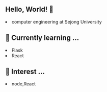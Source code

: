 ### <h2> Hello, World! 👋</h2>
<li> computer engineering at Sejong University</li>

<h2>  🌱 Currently learning ...</h2>
  <li> Flask</li>
  <li> React</li>
<h2>  💬 Interest ...</h2>
  <li>  node,React </li>
<!--
**Lee-3-8/Lee-3-8** is a ✨ _special_ ✨ repository because its `README.md` (this file) appears on your GitHub profile.

Here are some ideas to get you started:

- 🔭 I’m currently working on ...
- 🌱 I’m currently learning ...
- 👯 I’m looking to collaborate on ...
- 🤔 I’m looking for help with ...
- 💬 Ask me about ...
- 📫 How to reach me: ...
- 😄 Pronouns: ...
- ⚡ Fun fact: ...
-->
